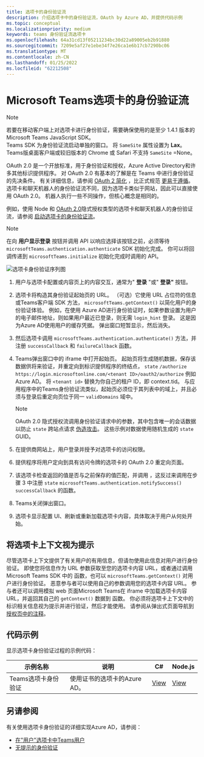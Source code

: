 ```yaml
---
title: 选项卡的身份验证流
description: 介绍选项卡中的身份验证流，OAuth by Azure AD，并提供代码示例
ms.topic: conceptual
ms.localizationpriority: medium
keywords: teams 身份验证流选项卡
ms.openlocfilehash: 64a31cd13f05211234bc30d22a89005eb2b91880
ms.sourcegitcommit: 7209e5af27e1ebe34f7e26ca1e6b17cb7290bc06
ms.translationtype: MT
ms.contentlocale: zh-CN
ms.lasthandoff: 01/25/2022
ms.locfileid: "62212508"
---
```

# <a name="microsoft-teams-authentication-flow-for-tabs"></a>Microsoft Teams选项卡的身份验证流

> [!NOTE]
> 若要在移动客户端上对选项卡进行身份验证，需要确保使用的是至少 1.4.1 版本的 Microsoft Teams JavaScript SDK。  
> Teams SDK 为身份验证流启动单独的窗口。 将 `SameSite` 属性设置为 **Lax**。 Teams版桌面客户端或较旧版本的 Chrome 或 Safari 不支持 `SameSite` =None。

OAuth 2.0 是一个开放标准，用于身份验证和授权，Azure Active Directory和许多其他标识提供程序。 对 OAuth 2.0 有基本的了解是在 Teams 中进行身份验证的先决条件。 有关详细信息，请参阅 [OAuth 2 简化](https://aaronparecki.com/oauth-2-simplified/) ，比正式规范 [更易于遵循](https://oauth.net/2/)。 选项卡和聊天机器人的身份验证流不同，因为选项卡类似于网站，因此可以直接使用 OAuth 2.0。 机器人执行一些不同操作，但核心概念是相同的。

例如，使用 Node 和 [OAuth 2.0](https://oauth.net/2/grant-types/implicit/)隐式授权类型的选项卡和聊天机器人的身份验证流，请参阅 [启动选项卡的身份验证流](~/tabs/how-to/authentication/auth-tab-aad.md#initiate-authentication-flow)。

> [!NOTE]
> 在向 **用户显示登录** 按钮并调用 API 以响应选择该按钮之前，必须等待 `microsoftTeams.authentication.authenticate` SDK 初始化完成。 你可以将回调传递到 `microsoftTeams.initialize` 初始化完成时调用的 API。

![选项卡身份验证序列图](~/assets/images/authentication/tab_auth_sequence_diagram.png)

1. 用户与选项卡配置或内容页上的内容交互，通常为" **登录** "或" **登录"** 按钮。
2. 选项卡将构造其身份验证起始页的 URL。 （可选）它使用 URL 占位符的信息或Teams客户端 SDK 方法， `microsoftTeams.getContext()` 以简化用户的身份验证体验。 例如，在使用 Azure AD进行身份验证时，如果参数设置为用户的电子邮件地址，则如果用户最近已登录，则无需 `login_hint` 登录。 这是因为Azure AD使用用户的缓存凭据。 弹出窗口短暂显示，然后消失。
3. 然后选项卡调用 `microsoftTeams.authentication.authenticate()` 方法，并注册 `successCallback` 和 `failureCallback` 函数。
4. Teams弹出窗口中的 iframe 中打开起始页。 起始页将生成随机数据，保存该数据供将来验证，并重定向到标识提供程序的终结点， `state` `/authorize` `https://login.microsoftonline.com/<tenant ID>/oauth2/authorize` 例如Azure AD。 将 `<tenant id>` 替换为你自己的租户 ID，即 context.tid。
与应用程序中的Teams身份验证流类似，起始页必须位于其列表中的域上，并且必须与登录后重定向页位于同一 `validDomains` 域中。

    > [!NOTE]
    > OAuth 2.0 隐式授权流调用身份验证请求中的参数，其中包含唯一的会话数据以防止 `state` 跨站点请求 [伪造攻击](https://en.wikipedia.org/wiki/Cross-site_request_forgery)。 这些示例对数据使用随机生成的 `state` GUID。

5. 在提供商网站上，用户登录并授予对选项卡的访问权限。
6. 提供程序将用户定向到具有访问令牌的选项卡的 OAuth 2.0 重定向页面。
7. 该选项卡检查返回的值是否与之前保存的值匹配，并调用 ，这反过来调用在步骤 3 中注册 `state` `microsoftTeams.authentication.notifySuccess()` `successCallback` 的函数。
8. Teams关闭弹出窗口。
9. 选项卡显示配置 UI、刷新或重新加载选项卡内容，具体取决于用户从何处开始。

## <a name="treat-tab-context-as-hints"></a>将选项卡上下文视为提示

尽管选项卡上下文提供了有关用户的有用信息，但请勿使用此信息对用户进行身份验证。 即使您将信息作为 URL 参数获取至您的选项卡内容 URL，或者通过调用 Microsoft Teams SDK 中的 函数，也可以 `microsoftTeams.getContext()` 对用户进行身份验证。 恶意参与者可以使用自己的参数调用您的选项卡内容 URL。 参与者还可以调用模拟 web 页面Microsoft Teams在 iframe 中加载选项卡内容 URL，并返回其自己的 `getContext()` 数据到 函数。 你必须将选项卡上下文中的标识相关信息视为提示并进行验证，然后才能使用。 请参阅从弹出式页面导航到 [授权页中的注释](~/tabs/how-to/authentication/auth-tab-aad.md#navigate-to-the-authorization-page-from-your-pop-up-page)。

## <a name="code-sample"></a>代码示例

显示选项卡身份验证过程的示例代码：

| **示例名称** | **说明** | **C#** | **Node.js** |
|-----------------|-----------------|-------------|------------|
| Teams选项卡身份验证 | 使用证书的选项卡的Azure AD。 | [View](https://github.com/OfficeDev/Microsoft-Teams-Samples/tree/main/samples/app-complete-sample/csharp) | [View](https://github.com/OfficeDev/Microsoft-Teams-Samples/tree/main/samples/app-complete-sample/nodejs) |

## <a name="see-also"></a>另请参阅

有关使用选项卡身份验证的详细实现Azure AD，请参阅：

* [在"用户"选项卡中Teams用户](~/tabs/how-to/authentication/auth-tab-AAD.md)
* [无提示的身份验证](~/tabs/how-to/authentication/auth-silent-AAD.md)
